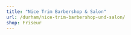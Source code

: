 ```yaml
---
title: "Nice Trim Barbershop & Salon"
url: /durham/nice-trim-barbershop-und-salon/
shop: Friseur
---
```

